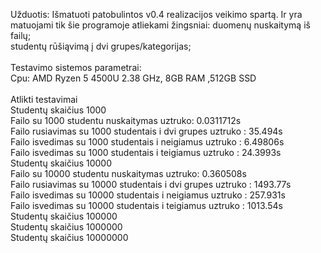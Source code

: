 Užduotis: Išmatuoti patobulintos v0.4 realizacijos veikimo spartą. Ir yra matuojami tik šie programoje atliekami žingsniai:
duomenų nuskaitymą iš failų;\
studentų rūšiąvimą į dvi grupes/kategorijas;\
\
Testavimo sistemos parametrai:\
Cpu: AMD Ryzen 5 4500U 2.38 GHz, 8GB RAM ,512GB SSD \
\
Atlikti testavimai\
Studentų skaičius 1000\
Failo su 1000 studentu nuskaitymas uztruko: 0.0311712s\
Failo rusiavimas su 1000 studentais i dvi grupes uztruko : 35.494s\
Failo isvedimas su 1000 studentais  i neigiamus uztruko : 6.49806s\
Failo isvedimas su 1000 studentais  i teigiamus uztruko : 24.3993s\
Studentų skaičius 10000\
Failo su 10000 studentu nuskaitymas uztruko: 0.360508s\
Failo rusiavimas su 10000 studentais i dvi grupes uztruko : 1493.77s\
Failo isvedimas su 10000 studentais  i neigiamus uztruko : 257.931s\
Failo isvedimas su 10000 studentais  i teigiamus uztruko : 1013.54s\
Studentų skaičius 100000\
Studentų skaičius 1000000\
Studentų skaičius 10000000
